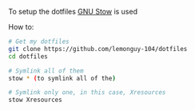To setup the dotfiles [GNU Stow](https://www.gnu.org/software/stow) is used

How to:
```bash
# Get my dotfiles
git clone https://github.com/lemonguy-104/dotfiles
cd dotfiles

# Symlink all of them
stow * (to symlink all of the)

# Symlink only one, in this case, Xresources
stow Xresources
```

